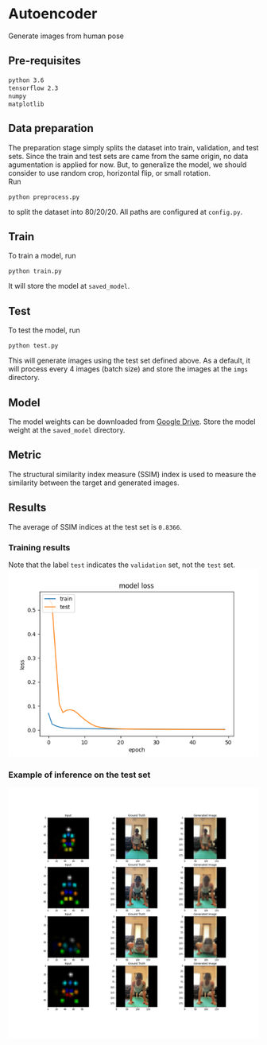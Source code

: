 # Autoencoder

Generate images from human pose

## Pre-requisites
```
python 3.6
tensorflow 2.3
numpy
matplotlib
```

## Data preparation
The preparation stage simply splits the dataset into train, validation, and test sets. Since the train and test sets are came from the same origin, no data agumentation is applied for now. But, to generalize the model, we should consider to use random crop, horizontal flip, or small rotation.    
Run
```
python preprocess.py
```
to split the dataset into 80/20/20. All paths are configured at `config.py`.

## Train
To train a model, run
```
python train.py
```
It will store the model at `saved_model`.
## Test
To test the model, run
```
python test.py
```
This will generate images using the test set defined above. As a default, it will process every 4 images (batch size) and store the images at the `imgs` directory.

## Model
The model weights can be downloaded from [Google Drive](https://drive.google.com/file/d/1xuNkqoLDDGjcY7VsxlPWnQA8PIqqc6Qh/view?usp=sharing). Store the model weight at the `saved_model` directory.   
## Metric
The structural similarity index measure (SSIM) index is used to measure the similarity between the target and generated images.    
## Results
The average of SSIM indices at the test set is `0.8366`.
### Training results
Note that the label `test` indicates the `validation` set, not the `test` set.
![loss](imgs/losses_16_adam_0.01_0.9.png)

### Example of inference on the test set
![ex](imgs/results.png)



